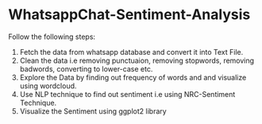 # WhatsappChat-Sentiment-Analysis

Follow the following steps:
1. Fetch the data from whatsapp database and convert it into Text File.
2. Clean the data i.e removing punctuaion, removing stopwords, removing badwords, converting to lower-case etc.
3. Explore the Data by finding out frequency of words and and visualize using wordcloud.
4. Use NLP technique to find out sentiment i.e using NRC-Sentiment Technique.
5. Visualize the Sentiment using ggplot2 library
